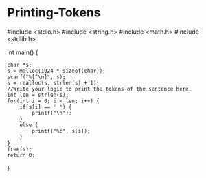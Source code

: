 # Printing-Tokens
#include <stdio.h>
#include <string.h>
#include <math.h>
#include <stdlib.h>

int main() {

    char *s;
    s = malloc(1024 * sizeof(char));
    scanf("%[^\n]", s);
    s = realloc(s, strlen(s) + 1);
    //Write your logic to print the tokens of the sentence here.
    int len = strlen(s);
    for(int i = 0; i < len; i++) {
        if(s[i] == ' ') {
            printf("\n");
        }
        else {
            printf("%c", s[i]);
        }
    }
    free(s);
    return 0;
}
